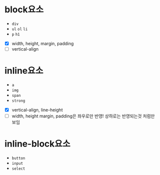# block요소
- `div`
- `ul` `ol` `li`
- `p` `h1`
- [X] width, height, margin, padding
- [ ] vertical-align

# inline요소
- `a`
- `img`
- `span`
- `strong`
- [X] vertical-align, line-height 
- [ ] width, height
margin, padding은 좌우로만 반영! 상하로는 반영되는것 처럼만 보임  

# inline-block요소
- `button`
- `input`
- `select`
